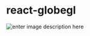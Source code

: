 # react-globegl


![enter image description here](https://lh3.googleusercontent.com/fife/ABSRlIrpwRO8WRD78ajNtwjCP4Gnq_J1i_zWmAlyUQecCZ4-yRX-JIvJ9HMeKFjUgQCFkGhjqf8lkXiW-PfG1YAyX7HjrR0ywLG84AfTUOY6oTVEP0Ye1h84hczssVA0dQzueL4Vacm6eO5YRdDY9QGqj8MwTyGjCL3s69ii43xA1Zaa7Sn0CySWvu_rExeYZ4Rki6HS8qj6oxYKQZ_gUEWlx0sp4MASkY5XO0MyJIriKtaHTTSNt7DBbRB3hY750Zu6Trq9G9v5dOwjNZkp9njO8F8Kg2xMpTG__NDPSMw_4AFfW8CqRYmqsh8aQzuxH02G6buu-CpE4u6apFs-c7l19rW_nZBpVz0DdpkTZHQIlb05cmjpzR61M2WAMwlCiJg03WcCKylB7I_9Vxo9GAbdUatHU6zKFSW-27V7jyq4d0zbG_ozeF4KG6WBsZbuzlafiXcUPqX90-bvt5_KVH-7cI8ZJVY8ftLpr-mNLrAPnfHy1dh_6GD7SluTK2r0DgGNbijaXV2kY4QfFKLPAtEXuuvBYCWfF0ZVgAcjuWAg2KqZ4gQvYaCuAQvxv854bW3g8sIE3VX8rQyGSaT2gjiG0a88_xRL-8QP0-p62T00vX2HNWBYqmeRn-LqtIZrha5kOaS-NGoPGCFncHDCQ2omKGGrwB-YmWtDm62nUBWjqz6zUGbsQO99CjtS6VZqkHmJBnL1apDZLOD8Cu2SXdwa_dvgOCtprjR4UVc=s512)



